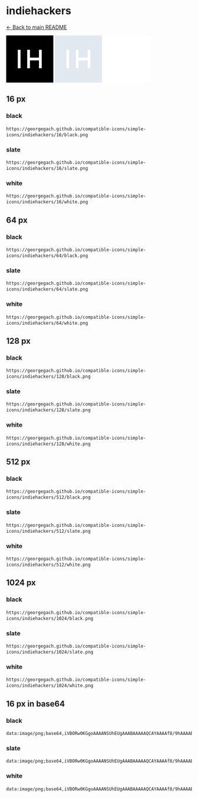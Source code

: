 # indiehackers

[← Back to main README](../../README.md)


<img src="./128/black.png" width="128" alt="indiehackers black icon" />
<img src="./128/slate.png" width="128" alt="indiehackers slate icon" />
<img src="./128/white.png" width="128" alt="indiehackers white icon" />

## 16 px

### black
```
https://georgegach.github.io/compatible-icons/simple-icons/indiehackers/16/black.png
```

### slate
```
https://georgegach.github.io/compatible-icons/simple-icons/indiehackers/16/slate.png
```

### white
```
https://georgegach.github.io/compatible-icons/simple-icons/indiehackers/16/white.png
```

## 64 px

### black
```
https://georgegach.github.io/compatible-icons/simple-icons/indiehackers/64/black.png
```

### slate
```
https://georgegach.github.io/compatible-icons/simple-icons/indiehackers/64/slate.png
```

### white
```
https://georgegach.github.io/compatible-icons/simple-icons/indiehackers/64/white.png
```

## 128 px

### black
```
https://georgegach.github.io/compatible-icons/simple-icons/indiehackers/128/black.png
```

### slate
```
https://georgegach.github.io/compatible-icons/simple-icons/indiehackers/128/slate.png
```

### white
```
https://georgegach.github.io/compatible-icons/simple-icons/indiehackers/128/white.png
```

## 512 px

### black
```
https://georgegach.github.io/compatible-icons/simple-icons/indiehackers/512/black.png
```

### slate
```
https://georgegach.github.io/compatible-icons/simple-icons/indiehackers/512/slate.png
```

### white
```
https://georgegach.github.io/compatible-icons/simple-icons/indiehackers/512/white.png
```

## 1024 px

### black
```
https://georgegach.github.io/compatible-icons/simple-icons/indiehackers/1024/black.png
```

### slate
```
https://georgegach.github.io/compatible-icons/simple-icons/indiehackers/1024/slate.png
```

### white
```
https://georgegach.github.io/compatible-icons/simple-icons/indiehackers/1024/white.png
```

## 16 px in base64

### black
```
data:image/png;base64,iVBORw0KGgoAAAANSUhEUgAAABAAAAAQCAYAAAAf8/9hAAAABmJLR0QA/wD/AP+gvaeTAAAAhElEQVQ4jc3SPQoCMRQE4G/VC4gWVhaeyTt5Ga+0/RYLCpYqsfApGlLsGkEHHskwyfD+GiQVmNR8/g+DWcZ7HLAK3mGOJU4ZfyK9RItNPOzi3oaW84Q0pIRHltMhJZSwxwJnHHPx600sYYu1e4N3n2RwifNaEhvvqzx6jLnBaPx+lasNbg+PIFz5wRamAAAAAElFTkSuQmCC
```

### slate
```
data:image/png;base64,iVBORw0KGgoAAAANSUhEUgAAABAAAAAQCAYAAAAf8/9hAAAABmJLR0QA/wD/AP+gvaeTAAAAmUlEQVQ4jc2SPQrCUBCEv3lKetHCyvPkAN7Jy3gqqxQBQ4QU/ryxsIkvAROeoNMNww4zu6tT1ZgMhJzh/zBYJrw2nANsASJUghWwEVz6fDyBaBGloTN0iBLRAqR8cgXZr5RmMaXC0EDh6BjXlm7hqsbF+9W/vsQB7LhH2snUsfBBif4xgaU7AOIxpit55dlnTA1m4/evnG3wBI0qPHQTHqTGAAAAAElFTkSuQmCC
```

### white
```
data:image/png;base64,iVBORw0KGgoAAAANSUhEUgAAABAAAAAQCAYAAAAf8/9hAAAABmJLR0QA/wD/AP+gvaeTAAAAgUlEQVQ4jc3SOwoCQRAE0LfqBUQDI8+zB/BOXsaDGSwoCiYqY+BETSOuI2hBM1Q3U1R/ulJK0YBJy+f/EJgFPuCAVeV7zLHEOfDUwQk9LjX6mpPwVOCVy+k7LWTYYYErjrH49SFm2GDtOeDtJw5u9b1nxS6c8ug1RoHR+P0pNws8ALvsIzeJuEmHAAAAAElFTkSuQmCC
```


